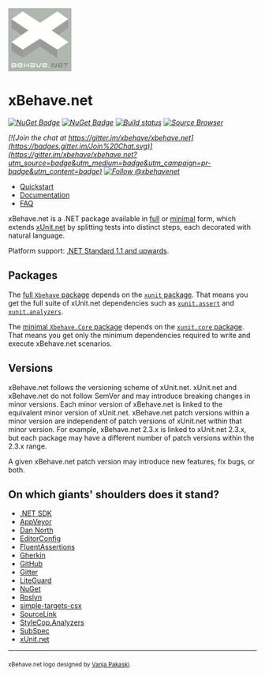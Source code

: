 <img src="assets/xbehave_256x256.png" width="128" />

# xBehave.net

_[![NuGet Badge](https://buildstats.info/nuget/Xbehave)](https://www.nuget.org/packages/Xbehave/)_
_[![NuGet Badge](https://buildstats.info/nuget/Xbehave.Core)](https://www.nuget.org/packages/Xbehave.Core/)_
_[![Build status](https://ci.appveyor.com/api/projects/status/2hs60yhjdoucwu7i/branch/dev?svg=true)](https://ci.appveyor.com/project/adamralph/xbehave-net/branch/dev)_
_[![Source Browser](https://img.shields.io/badge/Browse-Source-green.svg)](http://sourcebrowser.io/Browse/xbehave/xbehave.net)_

_[![Join the chat at https://gitter.im/xbehave/xbehave.net](https://badges.gitter.im/Join%20Chat.svg)](https://gitter.im/xbehave/xbehave.net?utm_source=badge&utm_medium=badge&utm_campaign=pr-badge&utm_content=badge)_
_[![Follow @xbehavenet](https://img.shields.io/badge/Twitter-Follow%20%40xbehavenet-blue.svg)](https://twitter.com/intent/follow?screen_name=xbehavenet)_

* [Quickstart](https://github.com/xbehave/xbehave.net/wiki/Quickstart)
* [Documentation](https://github.com/xbehave/xbehave.net/wiki)
* [FAQ](https://github.com/xbehave/xbehave.net/wiki/FAQ)

xBehave.net is a .NET package available in [full](https://www.nuget.org/packages/Xbehave) or [minimal](https://www.nuget.org/packages/Xbehave.Core) form, which extends [xUnit.net](https://github.com/xunit/xunit) by splitting tests into distinct steps, each decorated with natural language.

Platform support: [.NET Standard 1.1 and upwards](https://docs.microsoft.com/en-us/dotnet/standard/net-standard).

## Packages

The [full `Xbehave` package](https://www.nuget.org/packages/Xbehave) depends on the [`xunit` package](https://www.nuget.org/packages/xunit/). That means you get the full suite of xUnit.net dependencies such as [`xunit.assert`](https://www.nuget.org/packages/xunit.assert/) and [`xunit.analyzers`](https://www.nuget.org/packages/xunit.analyzers/).

The [minimal `Xbehave.Core` package](https://www.nuget.org/packages/Xbehave.Core) depends on the [`xunit.core` package](https://www.nuget.org/packages/xunit/). That means you get only the minimum dependencies required to write and execute xBehave.net scenarios.

## Versions

xBehave.net follows the versioning scheme of xUnit.net. xUnit.net and xBehave.net do not follow SemVer and may introduce breaking changes in minor versions. Each minor version of xBehave.net is linked to the equivalent minor version of xUnit.net. xBehave.net patch versions within a minor version are independent of patch versions of xUnit.net within that minor version. For example, xBehave.net 2.3.x is linked to xUnit.net 2.3.x, but each package may have a different number of patch versions within the 2.3.x range.

A given xBehave.net patch version may introduce new features, fix bugs, or both.

## On which giants' shoulders does it stand?

* [.NET SDK](https://dot.net/core)
* [AppVeyor](https://ci.appveyor.com/project/adamralph/xbehave-net/)
* [Dan North](http://dannorth.net/introducing-bdd/)
* [EditorConfig](http://editorconfig.org/)
* [FluentAssertions](http://www.fluentassertions.com/)
* [Gherkin](https://github.com/cucumber/cucumber/wiki/Gherkin/)
* [GitHub](https://github.com/xbehave/xbehave.net/)
* [Gitter](https://gitter.im/xbehave/xbehave.net/)
* [LiteGuard](https://github.com/liteguard/liteguard/)
* [NuGet](https://www.nuget.org/packages/Xbehave/)
* [Roslyn](https://github.com/dotnet/roslyn)
* [simple-targets-csx](https://github.com/adamralph/simple-targets-csx)
* [SourceLink](https://github.com/ctaggart/SourceLink)
* [StyleCop.Analyzers](https://github.com/DotNetAnalyzers/StyleCopAnalyzers/)
* [SubSpec](http://bitbucket.org/johannesrudolph/subspec/)
* [xUnit.net](https://xunit.github.io/)

---

<sub>xBehave.net logo designed by [Vanja Pakaski](https://github.com/vanpak).</sub>
